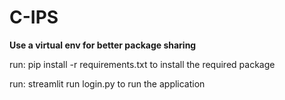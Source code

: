 # C-IPS

**Use a virtual env for better package sharing**

run: pip install -r requirements.txt
to install the required package

run: streamlit run login.py
to run the application
